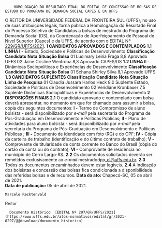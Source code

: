         HOMOLOGAÇÃO DO RESULTADO FINAL DO EDITAL DE CONCESSÃO DE BOLSAS DE ESTUDO DO PROGRAMA DE DEMANDA SOCIAL CAPES E DA UFFS  

 O REITOR DA UNIVERSIDADE FEDERAL DA FRONTEIRA SUL (UFFS), no uso de suas atribuições legais, torna pública a Homologação do Resultado Final do Processo Seletivo de Candidatos a bolsas de mestrado do Programa de Demanda Social (DS), da Coordenação de Aperfeiçoamento de Pessoal de Nível Superior (Capes) e da UFFS, de acordo com o [EDITAL Nº 229/GR/UFFS/2021](https://www.uffs.edu.br/atos-normativos/edital/gr/2021-0229).     **1 CANDIDATOS APROVADOS E CONTEMPLADOS**   **1.1 LINHA I -**  Estado, Sociedade e Políticas de Desenvolvimento       **Classificação**     **Candidato**     **Nota**     **Situação**     **Bolsa**      01   Lucimary Leiria Fraga   8,8   Aprovado   UFFS     02   Jaíne Cristine Wentroba   8,3   Aprovado   CAPES/DS     **1.2 LINHA II -**  Dinâmicas Sociopolíticas e Experiências de Desenvolvimento     **Classificação**     **Candidato**     **Nota**     **Situação**     **Bolsa**      01   Schana Shirley Silva   8,1   Aprovado   UFFS     **1.3 CANDIDATOS SUPLENTES**      **Classificação**     **Candidato**     **Nota**     **Situação**     **Linha de Pesquisa**      01   Claudia Jussara Harlos Heck     8,0   Suplente     Estado, Sociedade e Políticas de Desenvolvimento     02   Veridiane Kronbauer     7,5     Suplente     Dinâmicas Sociopolíticas e Experiências de Desenvolvimento        **2 DISPOSIÇÕES FINAIS**   **2.1**  O candidato aprovado e contemplado com bolsa deverá apresentar, no momento em que for chamado para assumir a bolsa, cópia dos seguintes documentos:  **I -**  Termo de Compromisso de aluno bolsista - será disponibilizado por *e-mail*  pela secretaria do Programa de Pós-Graduação em Desenvolvimento e Políticas Públicas;    **II -**  Plano de atividades para aluno bolsista - será disponibilizado  por *e-mail*  pela secretaria do Programa de Pós-Graduação em Desenvolvimento e Políticas Públicas **;**   **III -**  Documento de identidade com foto (RG) e do CPF;  **IV -**  Cópia da carteira de trabalho (identificação e do último contrato de trabalho);  **V -**  Comprovante de titularidade de conta corrente no Banco do Brasil (cópia do cartão da conta ou do contrato);  **VI -**  Comprovante de residência no município de Cerro Largo-RS.  **2.2**  Os documentos solicitados deverão ser remetidos exclusivamente ao *e-mail*  mestradodpp\_cl@uffs.edu.br.  **2.3**  Todos os documentos encaminhados devem estar legíveis.  **2.4**  A indicação dos bolsistas e concessão das bolsas fica condicionada a disponibilidade das referidas bolsas e de recursos.        **Data do ato:** Chapecó-SC, 05 de abril de 2021.   
 **Data de publicação:**  05 de abril de 2021. 

    Marcelo Recktenvald   
 Reitor 

      Documento Histórico  [EDITAL Nº 297/GR/UFFS/2021](https://www.uffs.edu.br/atos-normativos/edital/gr/2021-0297/@@download/documento_historico)     
      